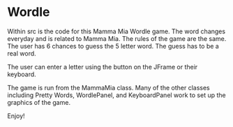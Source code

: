 # Wordle

Within src is the code for this Mamma Mia Wordle game. The word changes everyday and is related to Mamma Mia. The rules of the game are the same. The user has 6 chances to guess the 5 letter word. The guess has to be a real word.

The user can enter a letter using the button on the JFrame or their keyboard.

The game is run from the MammaMia class. Many of the other classes including Pretty Words, WordlePanel, and KeyboardPanel work to set up the graphics of the game.

Enjoy!
